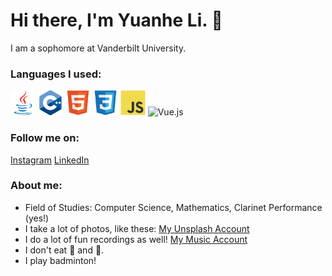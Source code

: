 # Hi there, I'm Yuanhe Li. 👋

I am a sophomore at Vanderbilt University.

### Languages I used:

<p align="left"> <img src="https://raw.githubusercontent.com/devicons/devicon/master/icons/java/java-original.svg" alt="java" width="40" height="40"/> <img src="https://raw.githubusercontent.com/devicons/devicon/master/icons/cplusplus/cplusplus-original.svg" alt="cplusplus" width="40" height="40"/> 
<img src="https://raw.githubusercontent.com/devicons/devicon/master/icons/html5/html5-original.svg" alt="html5" width="40" height="40"/> 
<img src="https://raw.githubusercontent.com/devicons/devicon/master/icons/css3/css3-original.svg" alt="css3" width="40" height="40"/>  <img src="https://raw.githubusercontent.com/devicons/devicon/master/icons/javascript/javascript-original.svg" alt="javascript" width="40" height="40"/> <img alt="Vue.js" src="https://user-images.githubusercontent.com/100735820/178592783-a0114c99-cc81-407c-9bce-accdd4f76523.svg" width="40" height="40" > </p>

### Follow me on:

[Instagram](https://www.instagram.com/jayyyli1209/)
[LinkedIn](https://www.linkedin.com/in/yuanhe-jay-li-038a8b20a/)

### About me:
- Field of Studies: Computer Science, Mathematics, Clarinet Performance (yes!)
- I take a lot of photos, like these: [My Unsplash Account](https://unsplash.com/@jaylithephotographer)
- I do a lot of fun recordings as well! [My Music Account](https://www.instagram.com/jayyyli_music/)
- I don't eat 🍎 and 🍑.
- I play badminton!
